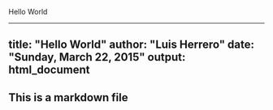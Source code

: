 Hello World

---
title: "Hello World"
author: "Luis Herrero"
date: "Sunday, March 22, 2015"
output: html_document
---

## This is a markdown file

